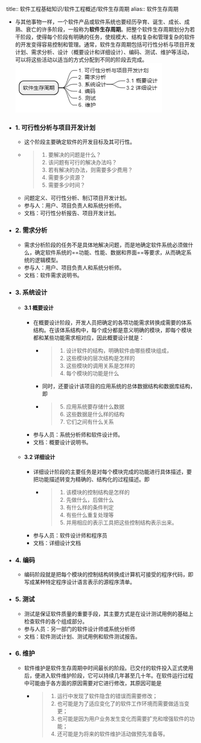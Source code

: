 title:: 软件工程基础知识/软件工程概述/软件生存周期
alias:: 软件生存周期

- 与其他事物一样，一个软件产品或软件系统也要经历孕育、诞生、成长、成熟、衰亡的许多阶段，一般称为**软件生存周期**。把整个软件生存周期划分为若干阶段，使得每个阶段有明确的任务，使规模大、结构复杂和管理复杂的软件的开发变得容易控制和管理。通常，软件生存周期包括可行性分析与项目开发计划、需求分析、设计（概要设计和详细设计）、编码、测试、维护等活动，可以将这些活动以适当的方式分配到不同的阶段去完成。
  ![image.png](../assets/image_1649024633436_0.png)
- ### 1. 可行性分析与项目开发计划
	- 这个阶段主要确定软件的开发目标及其可行性。
	- > 1. 要解决的问题是什么？
	  > 2. 该问题有可行的解决办法吗？
	  > 3. 若有解决的办法，则需要多少费用？
	  > 4. 需要多少资源？
	  > 5. 需要多少时间？
	- 问题定义、可行性分析、制订项目开发计划。
	- 参与人：用户、项目负责人和系统分析师。
	- 文档：可行性分析报告、项目开发计划。
- ### 2. 需求分析
	- 需求分析阶段的任务不是具体地解决问题，而是地确定软件系统必须做什么，确定软件系统的==功能、性能、数据和界面==等要求，从而确定系统的逻辑模型。
	- 参与人：用户、项目负责人和系统分析师。
	- 文档：软件需求说明书。
- ### 3. 系统设计
	- #### 3.1 概要设计
		- 在概要设计阶段，开发人员把确定的各项功能需求转换成需要的体系结构。在该体系结构中，每个成分都是意义明确的模块，即每个模块都和某些功能需求相对应，因此概要设计就是：
			- > 1. 设计软件的结构，明确软件由哪些模块组成，
			  > 2. 这些模块的层次结构是怎样的
			  > 3. 这些模块的调用关系是怎样的
			  > 4. 每个模块的功能是什么
			- 同时，还要设计该项目的应用系统的总体数据结构和数据库结构，即
			- > 5. 应用系统要存储什么数据
			  > 6. 这些数据是什么样的结构
			  > 7. 它们之间有什么关系
		- 参与人员：系统分析师和软件设计师。
		- 文档：概要设计说明书。
	- #### 3.2 详细设计
		- 详细设计阶段的主要任务是对每个模块完成的功能进行具体描述，要把功能描述转变为精确的、结构化的过程描述。即
			- > 1. 该模块的控制结构是怎样的
			  > 2. 先做什么，后做什么
			  > 3. 有什么样的条件判定
			  > 4. 有些什么重复处理等
			  > 5. 并用相应的表示工具把这些控制结构表示出来。
		- 参与人员：软件设计师和程序员
		- 文档：详细设计文档
- ### 4. 编码
	- 编码阶段就是把每个模块的控制结构转换成计算机可接受的程序代码，即写成某种特定程序设计语言表示的源程序清单。
- ### 5. 测试
	- 测试是保证软件质量的重要手段，其主要方式是在设计测试用例的基础上检查软件的各个组成部分。
	- 参与人员：另一部门的软件设计师或系统分析师
	- 文档：软件测试计划、测试用例和软件测试报告。
- ### 6. 维护
	- 软件维护是软件生存周期中时间最长的阶段。已交付的软件投入正式使用后，便进入软件维护阶段，它可以持续几年甚至几十年。在软件运行过程中可能由于各方面的原因需要对它进行修改，其原因可能是
		- > 1. 运行中发现了软件隐含的错误而需要修改；
		  > 2. 也可能是为了适应变化了的软件工作环境而需要做适当变更；
		  > 3. 也可能是因为用户业务发生变化而需要扩充和增强软件的功能；
		  > 4. 还可能是为将来的软件维护活动做预先准备等。